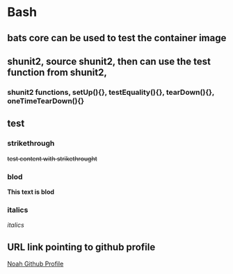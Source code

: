 # Bash


<!-- section use ## -->

## bats core can be used to test the container image 

## shunit2, source shunit2, then can use the test function from shunit2,

<!-- subsection use ### -->
### shunit2 functions, setUp(){}, testEquality(){}, tearDown(){}, oneTimeTearDown(){}

<!-- text -->
## test
### strikethrough
~~test content with strikethrought~~
### blod
**This text is blod**

### italics
*italics*

## URL link pointing to github profile
[Noah Github Profile](https://github.com/su2700)